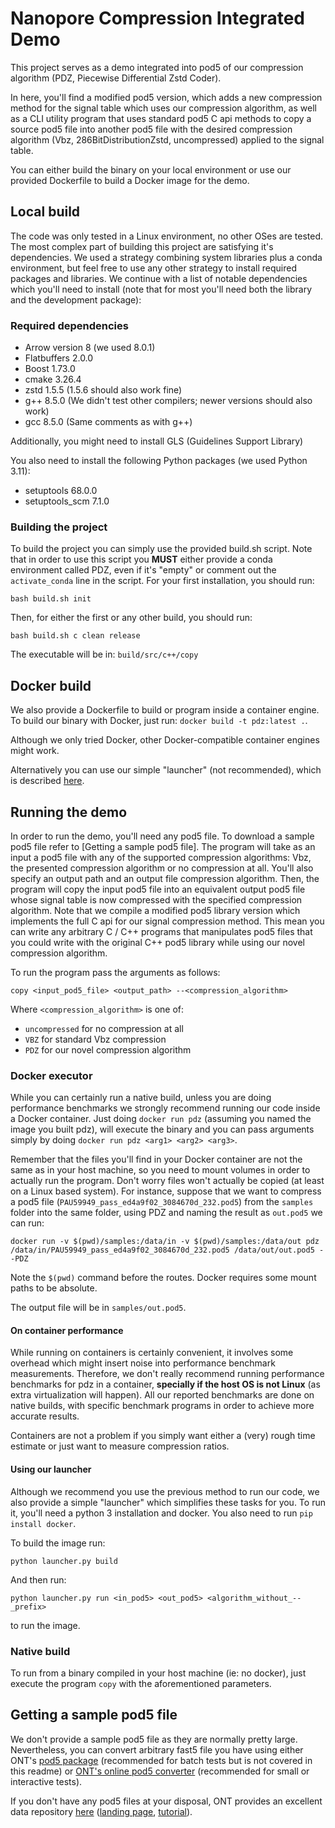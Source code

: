 # Nanopore Compression Integrated Demo

This project serves as a demo integrated into pod5 of our compression algorithm (PDZ, Piecewise Differential Zstd Coder).

In here, you'll find a modified pod5 version, which adds a new compression method for the signal table which uses our compression algorithm, as well as a CLI utility program that uses standard pod5 C api methods to copy a source pod5 file into another pod5 file with the desired compression algorithm (Vbz, 286BitDistributionZstd, uncompressed) applied to the signal table.

You can either build the binary on your local environment or use our provided Dockerfile to build a Docker image for the demo.

## Local build

The code was only tested in a Linux environment, no other OSes are tested.
The most complex part of building this project are satisfying it's dependencies. We used a strategy combining system libraries plus a conda environment, but feel free to use any other strategy to install required packages and libraries. We continue with a list of notable dependencies which you'll need to install (note that for most you'll need both the library and the development package):

### Required dependencies

- Arrow version 8 (we used 8.0.1)
- Flatbuffers 2.0.0
- Boost 1.73.0
- cmake 3.26.4
- zstd  1.5.5 (1.5.6 should also work fine)
- g++ 8.5.0 (We didn't test other compilers; newer versions should also work)
- gcc 8.5.0 (Same comments as with g++)

Additionally, you might need to install GLS (Guidelines Support Library)

You also need to install the following Python packages (we used Python 3.11):

- setuptools 68.0.0
- setuptools_scm 7.1.0

### Building the project

To build the project you can simply use the provided build.sh script. Note that in order to use this script you **MUST** either provide a conda environment called PDZ, even if it's "empty" or comment out the `activate_conda` line in the script.
For your first installation, you should run:

`bash build.sh init`

Then, for either the first or any other build, you should run:

`bash build.sh c clean release`

The executable will be in: `build/src/c++/copy`

## Docker build

We also provide a Dockerfile to build or program inside a container engine. To build our binary with Docker, just run: `docker build -t pdz:latest .`.

Although we only tried Docker, other Docker-compatible container engines might work.

Alternatively you can use our simple "launcher" (not recommended), which is described [here](#using-our-launcher).

## Running the demo

In order to run the demo, you'll need any pod5 file. To download a sample pod5 file refer to [Getting a sample pod5 file].
The program will take as an input a pod5 file with any of the supported compression algorithms: Vbz, the presented compression algorithm or no compression at all. You'll also specify an output path and an output file compression algorithm. Then, the program will copy the input pod5 file into an equivalent output pod5 file whose signal table is now compressed with the specified compression algorithm.
Note that we compile a modified pod5 library version which implements the full C api for our signal compression method. This mean you can write any arbitrary C / C++ programs that manipulates pod5 files that you could write with the original C++ pod5 library  while using our novel compression algorithm.

To run the program pass the arguments as follows:

`copy <input_pod5_file> <output_path> --<compression_algorithm>`

Where `<compression_algorithm>` is one of:
- `uncompressed` for no compression at all
- `VBZ` for standard Vbz compression
- `PDZ` for our novel compression algorithm

### Docker executor

While you can certainly run a native build, unless you are doing performance benchmarks we strongly recommend running our code inside a Docker container. Just doing `docker run pdz` (assuming you named the image you built pdz), will execute the binary and you can pass arguments simply by doing `docker run pdz <arg1> <arg2> <arg3>`.

Remember that the files you'll find in your Docker container are not the same as in your host machine, so you need to mount volumes in order to actually run the program. Don't worry files won't actually be copied (at least on a Linux based system). For instance, suppose that we want to compress a pod5 file (`PAU59949_pass_ed4a9f02_3084670d_232.pod5`) from the `samples` folder into the same folder, using PDZ and naming the result as `out.pod5` we can run:

`docker run -v $(pwd)/samples:/data/in -v $(pwd)/samples:/data/out pdz /data/in/PAU59949_pass_ed4a9f02_3084670d_232.pod5 /data/out/out.pod5 --PDZ`

Note the `$(pwd)` command before the routes. Docker requires some mount paths to be absolute.

The output file will be in `samples/out.pod5`.

#### On container performance

While running on containers is certainly convenient, it involves some overhead which might insert noise into performance benchmark measurements. Therefore, we don't really recommend running performance benchmarks for pdz in a container, **specially if the host OS is not Linux** (as extra virtualization will happen). All our reported benchmarks are done on native builds, with specific benchmark programs in order to achieve more accurate results. 

Containers are not a problem if you simply want either a (very) rough time estimate or just want to measure compression ratios.

#### Using our launcher

Although we recommend you use the previous method to run our code, we also provide a simple "launcher" which simplifies these tasks for you. To run it, you'll need a python 3 installation and docker. You also need to run `pip install docker`.

To build the image run:

`python launcher.py build`

And then run:

`python launcher.py run <in_pod5> <out_pod5> <algorithm_without_--_prefix>`

to run the image.

### Native build

To run from a binary compiled in your host machine (ie: no docker), just execute the program `copy` with the aforementioned parameters.

## Getting a sample pod5 file

We don't provide a sample pod5 file as they are normally pretty large. Nevertheless, you can convert arbitrary fast5 file you have using either ONT's [pod5 package](https://pypi.org/project/pod5/) (recommended for batch tests but is not covered in this readme) or [ONT's online pod5 converter](https://pod5.nanoporetech.com/) (recommended for small or interactive tests).

If you don't have any pod5 files at your disposal, ONT provides an excellent data repository [here](https://labs.epi2me.io/category/data-releases/) ([landing page](https://labs.epi2me.io/dataindex/), [tutorial](https://labs.epi2me.io/tutorials/)). 